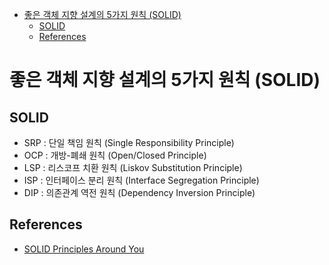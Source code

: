 - [좋은 객체 지향 설계의 5가지 원칙 (SOLID)](#좋은-객체-지향-설계의-5가지-원칙-solid)
	- [SOLID](#solid)
	- [References](#references)

# 좋은 객체 지향 설계의 5가지 원칙 (SOLID)

## SOLID

- SRP : 단일 책임 원칙 (Single Responsibility Principle)
- OCP : 개방-폐쇄 원칙 (Open/Closed Principle)
- LSP : 리스코프 치환 원칙 (Liskov Substitution Principle)
- ISP : 인터페이스 분리 원칙 (Interface Segregation Principle)
- DIP : 의존관계 역전 원칙 (Dependency Inversion Principle)

## References

- [SOLID Principles Around You
](https://trekhleb.medium.com/solid-principles-around-you-6db2f0e12139)
